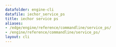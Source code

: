 ```yaml
---
datafolder: engine-cli
datafile: iechor_service_ps
title: iechor service ps
aliases:
- /edge/engine/reference/commandline/service_ps/
- /engine/reference/commandline/service_ps/
layout: cli
---
```


<!--
This page is automatically generated from iEchor's source code. If you want to
suggest a change to the text that appears here, open a ticket or pull request
in the source repository on GitHub:

https://github.com/iechor/cli
-->
